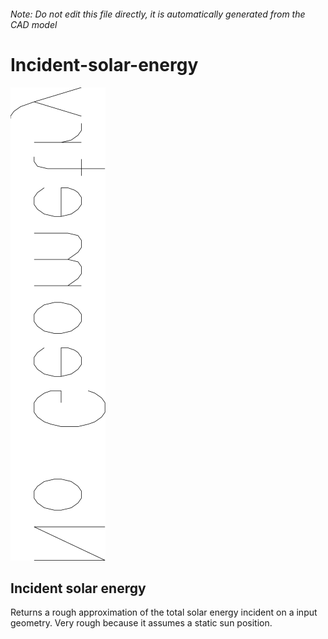 ###### Note: Do not edit this file directly, it is automatically generated from the CAD model

# Incident-solar-energy

![](/project.svg)

## Incident solar energy


Returns a rough approximation of the total solar energy incident on a input geometry. Very rough because it assumes a static sun position.


